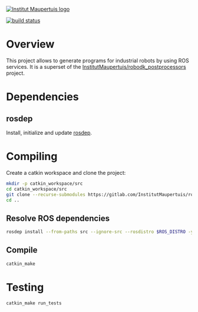 [![Institut Maupertuis logo](http://www.institutmaupertuis.fr/media/gabarit/logo.png)](http://www.institutmaupertuis.fr)

[![build status](https://gitlab.com/InstitutMaupertuis/ros_robodk_post_processors/badges/melodic/build.svg)](https://gitlab.com/InstitutMaupertuis/ros_robodk_post_processors/commits/melodic)

# Overview
This project allows to generate programs for industrial robots by using ROS services.
It is a superset of the [InstitutMaupertuis/robodk_postprocessors](https://github.com/InstitutMaupertuis/robodk_postprocessors) project.

# Dependencies

## rosdep
Install, initialize and update [rosdep](https://wiki.ros.org/rosdep).

# Compiling
Create a catkin workspace and clone the project:

```bash
mkdir -p catkin_workspace/src
cd catkin_workspace/src
git clone --recurse-submodules https://gitlab.com/InstitutMaupertuis/ros_robodk_post_processors.git
cd ..
```

## Resolve ROS dependencies
```bash
rosdep install --from-paths src --ignore-src --rosdistro $ROS_DISTRO -y
```

## Compile
```bash
catkin_make
```

# Testing
```bash
catkin_make run_tests
```
